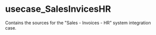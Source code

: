 # usecase_SalesInvicesHR
Contains the sources for the "Sales - Invoices - HR" system integration case.
